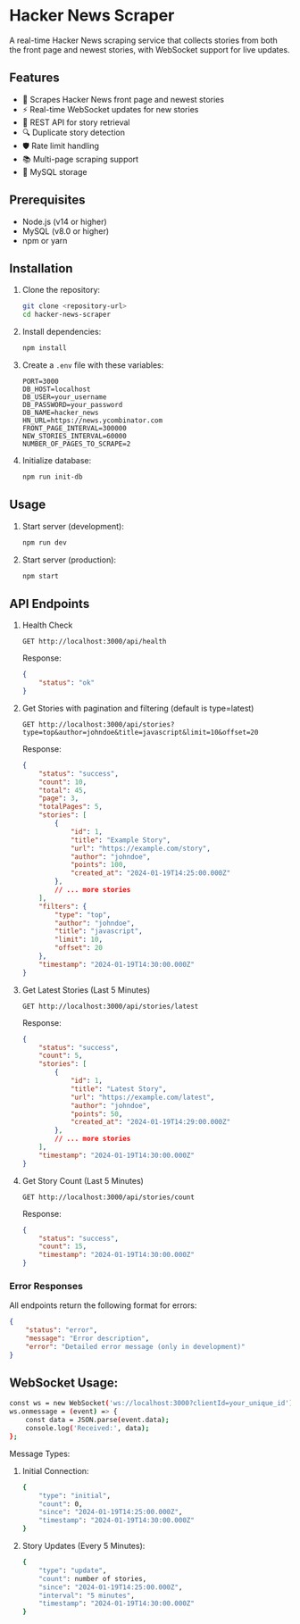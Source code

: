 # Hacker News Scraper

A real-time Hacker News scraping service that collects stories from both the front page and newest stories, with WebSocket support for live updates.

## Features
- 🔄 Scrapes Hacker News front page and newest stories
- ⚡ Real-time WebSocket updates for new stories 
- 🚀 REST API for story retrieval
- 🔍 Duplicate story detection
- 🛡️ Rate limit handling
- 📚 Multi-page scraping support
- 💾 MySQL storage

## Prerequisites
- Node.js (v14 or higher)
- MySQL (v8.0 or higher)
- npm or yarn

## Installation
1. Clone the repository:
   ```bash
   git clone <repository-url>
   cd hacker-news-scraper
   ```

2. Install dependencies:
   ```bash
   npm install
   ```

3. Create a `.env` file with these variables:
   ```env
   PORT=3000
   DB_HOST=localhost
   DB_USER=your_username
   DB_PASSWORD=your_password
   DB_NAME=hacker_news
   HN_URL=https://news.ycombinator.com
   FRONT_PAGE_INTERVAL=300000
   NEW_STORIES_INTERVAL=60000
   NUMBER_OF_PAGES_TO_SCRAPE=2
   ```

4. Initialize database:
   ```bash
   npm run init-db
   ```

## Usage
1. Start server (development):
   ```bash
   npm run dev
   ```

2. Start server (production):
   ```bash
   npm start
   ```

## API Endpoints

1. Health Check
   ```http
   GET http://localhost:3000/api/health
   ```
   Response:
   ```json
   {
       "status": "ok"
   }
   ```

2. Get Stories with pagination and filtering (default is type=latest)
   ```http
   GET http://localhost:3000/api/stories?type=top&author=johndoe&title=javascript&limit=10&offset=20
   ```
   Response:
   ```json
   {
       "status": "success",
       "count": 10,
       "total": 45,
       "page": 3,
       "totalPages": 5,
       "stories": [
           {
               "id": 1,
               "title": "Example Story",
               "url": "https://example.com/story",
               "author": "johndoe",
               "points": 100,
               "created_at": "2024-01-19T14:25:00.000Z"
           },
           // ... more stories
       ],
       "filters": {
           "type": "top",
           "author": "johndoe",
           "title": "javascript",
           "limit": 10,
           "offset": 20
       },
       "timestamp": "2024-01-19T14:30:00.000Z"
   }
   ```

3. Get Latest Stories (Last 5 Minutes)
   ```http
   GET http://localhost:3000/api/stories/latest
   ```
   Response:
   ```json
   {
       "status": "success",
       "count": 5,
       "stories": [
           {
               "id": 1,
               "title": "Latest Story",
               "url": "https://example.com/latest",
               "author": "johndoe",
               "points": 50,
               "created_at": "2024-01-19T14:29:00.000Z"
           },
           // ... more stories
       ],
       "timestamp": "2024-01-19T14:30:00.000Z"
   }
   ```

4. Get Story Count (Last 5 Minutes)
   ```http
   GET http://localhost:3000/api/stories/count
   ```
   Response:
   ```json
   {
       "status": "success",
       "count": 15,
       "timestamp": "2024-01-19T14:30:00.000Z"
   }
   ```

### Error Responses
All endpoints return the following format for errors:
```json
{
    "status": "error",
    "message": "Error description",
    "error": "Detailed error message (only in development)"
}
```

## WebSocket Usage:
   ```bash
   const ws = new WebSocket('ws://localhost:3000?clientId=your_unique_id');
   ws.onmessage = (event) => {
       const data = JSON.parse(event.data);
       console.log('Received:', data);
   };
   ```

Message Types:
1. Initial Connection:
   ```bash
   {
       "type": "initial",
       "count": 0,
       "since": "2024-01-19T14:25:00.000Z",
       "timestamp": "2024-01-19T14:30:00.000Z"
   }
   ```

2. Story Updates (Every 5 Minutes):
   ```bash
   {
       "type": "update",
       "count": number of stories,
       "since": "2024-01-19T14:25:00.000Z",
       "interval": "5 minutes",
       "timestamp": "2024-01-19T14:30:00.000Z"
   }

